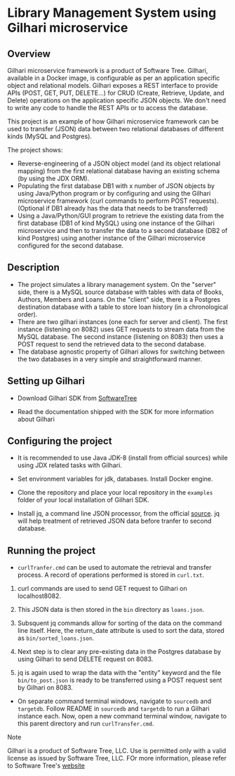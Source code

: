 # Library Management System using Gilhari microservice
## Overview ##
Gilhari microservice framework is a product of Software Tree. Gilhari, available in a Docker image, is configurable as per an application specific object and relational models. Gilhari exposes a REST interface to provide APIs (POST, GET, PUT, DELETE…) for CRUD (Create, Retrieve, Update, and Delete) operations on the application specific JSON objects. We don't need to write any code to handle the REST APIs or to access the database.

This project is an example of how Gilhari microservice framework can be used to transfer (JSON) data between two relational databases of different kinds (MySQL and Postgres).

The project shows:
* Reverse-engineering of a JSON object model (and its object relational mapping) from the first relational database having an existing schema (by using the JDX ORM).
* Populating the first database DB1 with x number of JSON objects by using Java/Python program or by configuring and using the Gilhari microservice framework (curl commands to perform POST requests). (Optional if DB1 already has the data that needs to be transferred)
* Using a Java/Python/GUI program to retrieve the existing data from the first database (DB1 of kind MySQL) using one instance of the Gilhari microservice and then to transfer the data to a second database (DB2 of kind Postgres) using another instance of the Gilhari microservice configured for the second database.

## Description ##

* The project simulates a library management system. On the "server" side, there is a MySQL source database with tables with data of Books, Authors, Members and Loans. On the "client" side, there is a Postgres destination database with a table to store loan history (in a chronological order). 
* There are two gilhari instances (one each for server and client). The first instance (listening on 8082) uses GET requests to stream data from the MySQL database. The second instance (listening on 8083) then uses a POST request to send the retrieved data to the second database.
* The database agnostic property of Gilhari allows for switching between the two databases in a very simple and straightforward manner.

## Setting up Gilhari ##

* Download Gilhari SDK from [SoftwareTree](https://www.softwaretree.com/v1/products/gilhari/gilhari_introduction.php)

* Read the documentation shipped with the SDK for more information about Gilhari

## Configuring the project ##

* It is recommended to use Java JDK-8 (install from official sources) while using JDX related tasks with Gilhari.

* Set environment variables for jdk, databases. Install Docker engine. 

* Clone the repository and place your local repository in the ```examples``` folder of your local installation of Gilhari SDK.

* Install jq, a command line JSON processor, from the official [source](https://jqlang.github.io/jq/). jq will help treatment of retrieved JSON data before tranfer to second database.

## Running the project

* ```curlTranfer.cmd``` can be used to automate the retrieval and transfer process. A record of operations performed is stored in ```curl.txt```.
      
1.  curl commands are used to send GET request to Gilhari on localhost8082.

2. This JSON data is then stored in the ```bin``` directory as ```loans.json```.
      
3. Subsquent jq commands allow for sorting of the data on the command line itself. Here, the return_date attribute is used to sort the data, stored as ```bin/sorted_loans.json```.

4. Next step is to clear any pre-existing data in the Postgres database by using Gilhari to send DELETE request on 8083.

5. jq is again used to wrap the data with the "entity" keyword and the file ```bin/to_post.json``` is ready to be transferred using a POST request sent by Gilhari on 8083.

* On separate command terminal windows, navigate to ```sourcedb``` and ```targetdb```. Follow README in ```sourcedb``` and ```targetdb``` to run a Gilhari instance each. Now, open a new command terminal window, navigate to this parent directory and run ```curlTransfer.cmd```.


>[!NOTE]
>Gilhari is a product of Software Tree, LLC. Use is permitted only with a valid license as issued by Software Tree, LLC. FOr more information, please refer to Software Tree's [website](https://www.softwaretree.com)
